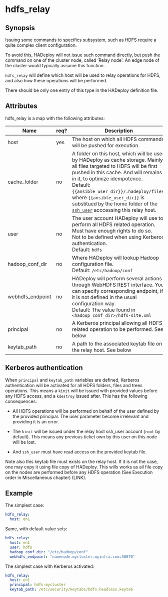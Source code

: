 # hdfs_relay

## Synopsis

Issuing some commands to specifics subsystem, such as HDFS require a quite complex client configuration.

To avoid this, HADeploy will not issue such command directly, but push the command on one of the cluster node, called ’Relay node'.
An edge node of the cluster would typically assume this function.

`hdfs_relay` will define which host will be used to relay operations for HDFS, and also how these operations will be performed.

There should be only one entry of this type in the HADeploy definition file.

## Attributes

hdfs_relay is a map with the following attributes:

Name | req? |	Description
--- | --- | ---
host|yes|The host on which all HDFS commands will be pushed for execution.
cache_folder|no|A folder on this host, which will be used by HADeploy as cache storage. Mainly, all files targeted to HDFS will be first pushed in this cache. And will remains in it, to optimize idempotence.<br>Default: `{{ansible_user_dir}}/.hadeploy/files`, where `{{ansible_user_dir}}` is substitued by the home folder of the [`ssh_user`](../inventory/hosts) acccessing this relay host.
user|no|The user account HADeploy will use to perform all HDFS related operation. Must have enough rights to do so.<br>Not to be defined when using Kerberos authentication.<br>Default: `hdfs`
hadoop_conf_dir|no|Where HADeploy will lookup Hadoop configuration file.<br>Default: `/etc/hadoop/conf`
webhdfs_endpoint|no|HADeploy will perform several actions through WebHDFS REST interface. You can specify corresponding endpoint, if it is not defined in the usual configuration way.<br>Default: The value found in `<hadoop_conf_dir>/hdfs-site.xml`
principal|no|A Kerberos principal allowing all HDFS related operation to be performed. See below
keytab_path|no|A path to the associated keytab file on the relay host. See below

## Kerberos authentication

When `principal` and `keytab_path` variables are defined, Kerberos authentication will be activated for all HDFS folders, files and trees operations. This means a `kinit` will be issued with provided values before any HDFS access, and a `kdestroy` issued after. This has the following consequences:

* All HDFS operations will be performed on behalf of the user defined by the provided principal. The user parameter become irrelevant and providing it is an error.

* The `kinit` will be issued under the relay host ssh_user account (`root` by default). This means any previous ticket own by this user on this node will be lost. 

* And `ssh_user` must have read access on the provided keytab file.

Note also this keytab file must exists on the relay host. If it is not the case, one may copy it using file copy of HADeploy. This wills works as all file copy on the nodes are performed before any HDFS operation (See Execution order in Miscellaneous chapter) (LINK).

## Example

The simplest case:
```yaml
hdfs_relay:
  host: en1
```
Same, with default value sets:
```yaml
hdfs_relay:
  host: en1
  user: hdfs
  hadoop_conf_dir: "/etc/hadoop/conf"
  webhdfs_endpoint: "namenode.mycluster.myinfra.com:50070"
```
The simplest case with Kerberos activated:
```yaml
hdfs_relay:
  host: en1
  principal: hdfs-mycluster
  keytab_path: /etc/security/keytabs/hdfs.headless.keytab
```
